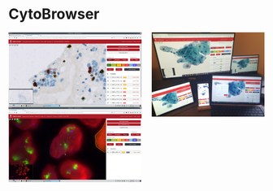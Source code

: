 # CytoBrowser
<a href="media/CytoBrowser_example_view.jpg?raw=true"><img alt="Screenshot of CytoBrowser usage" title="Example view of CytoBrowser usage" align="left" width="52%" src="media/CytoBrowser_example_view.jpg"></a>

<a href="media/CytoBrowser_example_multiuser_multidevice.jpg?raw=true"><img alt="Photo of CytoBrowser multiuser and multidevice usage" title="Example view of multiuser and multidevice usage" align="right" width="44%" src="media/CytoBrowser_example_multiuser_multidevice.jpg"></a>

&nbsp;  
&NewLine;
&NewLine;
&nbsp;  

<a href="media/CytoBrowser_example_region.jpg?raw=true"><img alt="Screenshot of CytoBrowser region marking" title="Marking a region in CytoBrowser" align="left" width="52%" src="media/CytoBrowser_example_region.jpg"></a>

<br clear="both"/>
